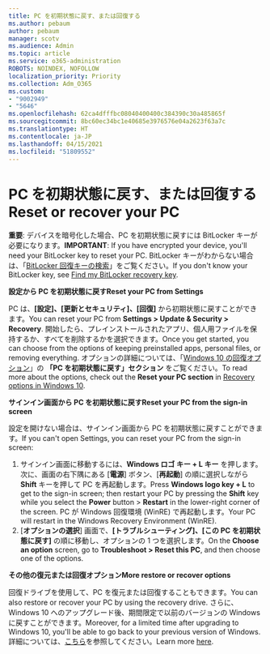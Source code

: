 ```yaml
---
title: PC を初期状態に戻す、または回復する
ms.author: pebaum
author: pebaum
manager: scotv
ms.audience: Admin
ms.topic: article
ms.service: o365-administration
ROBOTS: NOINDEX, NOFOLLOW
localization_priority: Priority
ms.collection: Adm_O365
ms.custom:
- "9002949"
- "5646"
ms.openlocfilehash: 62ca4dfffbc08040400400c384390c30a485865f
ms.sourcegitcommit: 8bc60ec34bc1e40685e3976576e04a2623f63a7c
ms.translationtype: HT
ms.contentlocale: ja-JP
ms.lasthandoff: 04/15/2021
ms.locfileid: "51809552"
---
```

# <a name="reset-or-recover-your-pc"></a><span data-ttu-id="5c9dc-102">PC を初期状態に戻す、または回復する</span><span class="sxs-lookup"><span data-stu-id="5c9dc-102">Reset or recover your PC</span></span>

<span data-ttu-id="5c9dc-103">**重要**: デバイスを暗号化した場合、PC を初期状態に戻すには BitLocker キーが必要になります。</span><span class="sxs-lookup"><span data-stu-id="5c9dc-103">**IMPORTANT**: If you have encrypted your device, you'll need your BitLocker key to reset your PC.</span></span> <span data-ttu-id="5c9dc-104">BitLocker キーがわからない場合は、「[BitLocker 回復キーの検索](https://support.microsoft.com/help/4026181/windows-10-find-my-bitlocker-recovery-key)」をご覧ください。</span><span class="sxs-lookup"><span data-stu-id="5c9dc-104">If you don't know your BitLocker key, see [Find my BitLocker recovery key](https://support.microsoft.com/help/4026181/windows-10-find-my-bitlocker-recovery-key).</span></span>

<span data-ttu-id="5c9dc-105">**設定から PC を初期状態に戻す**</span><span class="sxs-lookup"><span data-stu-id="5c9dc-105">**Reset your PC from Settings**</span></span>

<span data-ttu-id="5c9dc-106">PC は、**[設定]、[更新とセキュリティ]、[回復]** から初期状態に戻すことができます。</span><span class="sxs-lookup"><span data-stu-id="5c9dc-106">You can reset your PC from **Settings > Update & Security > Recovery**.</span></span> <span data-ttu-id="5c9dc-107">開始したら、プレインストールされたアプリ、個人用ファイルを保持するか、すべてを削除するかを選択できます。</span><span class="sxs-lookup"><span data-stu-id="5c9dc-107">Once you get started, you can choose from the options of keeping preinstalled apps, personal files, or removing everything.</span></span> <span data-ttu-id="5c9dc-108">オプションの詳細については、「[Windows 10 の回復オプション](https://support.microsoft.com/help/12415/windows-10-recovery-options)」の **「PC を初期状態に戻す」セクション** をご覧ください。</span><span class="sxs-lookup"><span data-stu-id="5c9dc-108">To read more about the options, check out the **Reset your PC section** in [Recovery options in Windows 10](https://support.microsoft.com/help/12415/windows-10-recovery-options).</span></span>

<span data-ttu-id="5c9dc-109">**サインイン画面から PC を初期状態に戻す**</span><span class="sxs-lookup"><span data-stu-id="5c9dc-109">**Reset your PC from the sign-in screen**</span></span>

<span data-ttu-id="5c9dc-110">設定を開けない場合は、サインイン画面から PC を初期状態に戻すことができます。</span><span class="sxs-lookup"><span data-stu-id="5c9dc-110">If you can't open Settings, you can reset your PC from the sign-in screen:</span></span>

1. <span data-ttu-id="5c9dc-111">サインイン画面に移動するには、**Windows ロゴ キー + L キー** を押します。次に、画面の右下隅にある [**電源**] ボタン、[**再起動**] の順に選択しながら **Shift** キーを押して PC を再起動します。</span><span class="sxs-lookup"><span data-stu-id="5c9dc-111">Press **Windows logo key + L** to get to the sign-in screen; then restart your PC by pressing the **Shift** key while you select the **Power** button > **Restart** in the lower-right corner of the screen.</span></span> <span data-ttu-id="5c9dc-112">PC が Windows 回復環境 (WinRE) で再起動します。</span><span class="sxs-lookup"><span data-stu-id="5c9dc-112">Your PC will restart in the Windows Recovery Environment (WinRE).</span></span>
2. <span data-ttu-id="5c9dc-113">[**オプションの選択**] 画面で、**[トラブルシューティング]、[この PC を初期状態に戻す]** の順に移動し、オプションの 1 つを選択します。</span><span class="sxs-lookup"><span data-stu-id="5c9dc-113">On the **Choose an option** screen, go to **Troubleshoot > Reset this PC**, and then choose one of the options.</span></span>

<span data-ttu-id="5c9dc-114">**その他の復元または回復オプション**</span><span class="sxs-lookup"><span data-stu-id="5c9dc-114">**More restore or recover options**</span></span>

<span data-ttu-id="5c9dc-115">回復ドライブを使用して、PC を復元または回復することもできます。</span><span class="sxs-lookup"><span data-stu-id="5c9dc-115">You can also restore or recover your PC by using the recovery drive.</span></span> <span data-ttu-id="5c9dc-116">さらに、Windows 10 へのアップグレード後、期間限定で以前のバージョンの Windows に戻すことができます。</span><span class="sxs-lookup"><span data-stu-id="5c9dc-116">Moreover, for a limited time after upgrading to Windows 10, you'll be able to go back to your previous version of Windows.</span></span> <span data-ttu-id="5c9dc-117">詳細については、[こちら](https://support.microsoft.com/help/12415/windows-10-recovery-options)を参照してください。</span><span class="sxs-lookup"><span data-stu-id="5c9dc-117">Learn more [here](https://support.microsoft.com/help/12415/windows-10-recovery-options).</span></span>
